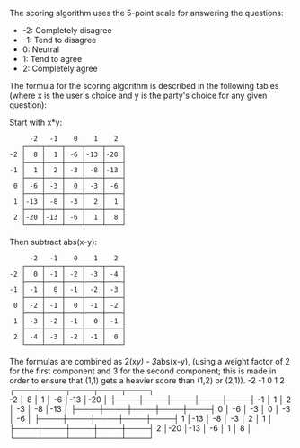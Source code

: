 The scoring algorithm uses the 5-point scale for answering the questions:
* -2: Completely disagree
* -1: Tend to disagree
*  0: Neutral
*  1: Tend to agree
*  2: Completely agree

The formula for the scoring algorithm is described in the following tables
(where x is the user's choice and y is the party's choice for any given question):


Start with x*y:
```
     -2   -1    0    1    2
   ┌────┬────┬────┬────┬────┐
-2 │  8 │  1 │ -6 │-13 │-20 │
   ├────┼────┼────┼────┼────┤
-1 │  1 │  2 │ -3 │ -8 │-13 │
   ├────┼────┼────┼────┼────┤
 0 │ -6 │ -3 │  0 │ -3 │ -6 │
   ├────┼────┼────┼────┼────┤
 1 │-13 │ -8 │ -3 │  2 │  1 │
   ├────┼────┼────┼────┼────┤
 2 │-20 │-13 │ -6 │  1 │  8 │
   └────┴────┴────┴────┴────┘
```

Then subtract abs(x-y):
```
     -2   -1    0    1    2
   ┌────┬────┬────┬────┬────┐
-2 │  0 │ -1 │ -2 │ -3 │ -4 │
   ├────┼────┼────┼────┼────┤
-1 │ -1 │  0 │ -1 │ -2 │ -3 │
   ├────┼────┼────┼────┼────┤
 0 │ -2 │ -1 │  0 │ -1 │ -2 │
   ├────┼────┼────┼────┼────┤
 1 │ -3 │ -2 │ -1 │  0 │ -1 │
   ├────┼────┼────┼────┼────┤
 2 │ -4 │ -3 │ -2 │ -1 │  0 │
   └────┴────┴────┴────┴────┘
```

The formulas are combined as 2(x*y) - 3*abs(x-y),
(using a weight factor of 2 for the first component
and 3 for the second component; this is made in order
to ensure that (1,1) gets a heavier score than (1,2) or (2,1)).
     -2   -1    0    1    2
   ┌────┬────┬────┬────┬────┐  
-2 │  8 │  1 │ -6 │-13 │-20 │
   ├────┼────┼────┼────┼────┤
-1 │  1 │  2 │ -3 │ -8 │-13 │
   ├────┼────┼────┼────┼────┤
 0 │ -6 │ -3 │  0 │ -3 │ -6 │
   ├────┼────┼────┼────┼────┤
 1 │-13 │ -8 │ -3 │  2 │  1 │
   ├────┼────┼────┼────┼────┤
 2 │-20 │-13 │ -6 │  1 │  8 │
   └────┴────┴────┴────┴────┘


